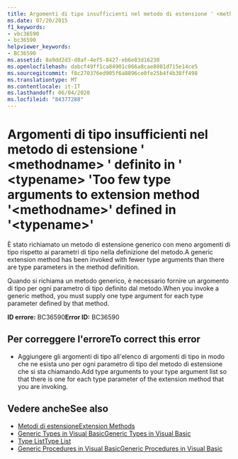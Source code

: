 ```yaml
---
title: Argomenti di tipo insufficienti nel metodo di estensione ' <methodname> ' definito in ' <typename> '
ms.date: 07/20/2015
f1_keywords:
- vbc36590
- bc36590
helpviewer_keywords:
- BC36590
ms.assetid: 8a9dd2d3-d8af-4ef5-8427-eb6e83d16230
ms.openlocfilehash: dabcf49ff1ca84901c066a8cae8081d715e14ce5
ms.sourcegitcommit: f8c270376ed905f6a8896ce0fe25b4f4b38ff498
ms.translationtype: MT
ms.contentlocale: it-IT
ms.lasthandoff: 06/04/2020
ms.locfileid: "84377288"
---
```

# <a name="too-few-type-arguments-to-extension-method-methodname-defined-in-typename"></a><span data-ttu-id="04343-102">Argomenti di tipo insufficienti nel metodo di estensione ' \<methodname> ' definito in ' \<typename> '</span><span class="sxs-lookup"><span data-stu-id="04343-102">Too few type arguments to extension method '\<methodname>' defined in '\<typename>'</span></span>
<span data-ttu-id="04343-103">È stato richiamato un metodo di estensione generico con meno argomenti di tipo rispetto ai parametri di tipo nella definizione del metodo.</span><span class="sxs-lookup"><span data-stu-id="04343-103">A generic extension method has been invoked with fewer type arguments than there are type parameters in the method definition.</span></span>  
  
 <span data-ttu-id="04343-104">Quando si richiama un metodo generico, è necessario fornire un argomento di tipo per ogni parametro di tipo definito dal metodo.</span><span class="sxs-lookup"><span data-stu-id="04343-104">When you invoke a generic method, you must supply one type argument for each type parameter defined by that method.</span></span>  
  
 <span data-ttu-id="04343-105">**ID errore:** BC36590</span><span class="sxs-lookup"><span data-stu-id="04343-105">**Error ID:** BC36590</span></span>  
  
## <a name="to-correct-this-error"></a><span data-ttu-id="04343-106">Per correggere l'errore</span><span class="sxs-lookup"><span data-stu-id="04343-106">To correct this error</span></span>  
  
- <span data-ttu-id="04343-107">Aggiungere gli argomenti di tipo all'elenco di argomenti di tipo in modo che ne esista uno per ogni parametro di tipo del metodo di estensione che si sta chiamando.</span><span class="sxs-lookup"><span data-stu-id="04343-107">Add type arguments to your type argument list so that there is one for each type parameter of the extension method that you are invoking.</span></span>  
  
## <a name="see-also"></a><span data-ttu-id="04343-108">Vedere anche</span><span class="sxs-lookup"><span data-stu-id="04343-108">See also</span></span>

- [<span data-ttu-id="04343-109">Metodi di estensione</span><span class="sxs-lookup"><span data-stu-id="04343-109">Extension Methods</span></span>](../programming-guide/language-features/procedures/extension-methods.md)
- [<span data-ttu-id="04343-110">Generic Types in Visual Basic</span><span class="sxs-lookup"><span data-stu-id="04343-110">Generic Types in Visual Basic</span></span>](../programming-guide/language-features/data-types/generic-types.md)
- [<span data-ttu-id="04343-111">Type List</span><span class="sxs-lookup"><span data-stu-id="04343-111">Type List</span></span>](../language-reference/statements/type-list.md)
- [<span data-ttu-id="04343-112">Generic Procedures in Visual Basic</span><span class="sxs-lookup"><span data-stu-id="04343-112">Generic Procedures in Visual Basic</span></span>](../programming-guide/language-features/data-types/generic-procedures.md)
